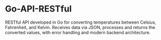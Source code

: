 # Go-API-RESTful
RESTful API developed in Go for converting temperatures between Celsius, Fahrenheit, and Kelvin. Receives data via JSON, processes and returns the converted values, with error handling and modern backend architecture.
